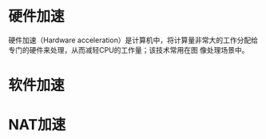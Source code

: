 硬件加速
=======

硬件加速（Hardware acceleration）是计算机中，将计算量非常大的工作分配给专门的硬件来处理，从而减轻CPU的工作量；该技术常用在图
像处理场景中。


软件加速
=======




NAT加速
=======

